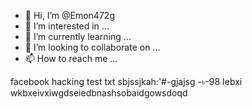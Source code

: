- 👋 Hi, I’m @Emon472g
- 👀 I’m interested in ...
- 🌱 I’m currently learning ...
- 💞️ I’m looking to collaborate on ...
- 📫 How to reach me ...

<!---
Emon472g/Emon472g is a ✨ special ✨ repository because its `README.md` (this file) appears on your GitHub profile.
You can click the Preview link to take a look at your changes.
--->
facebook hacking 
test txt 
sbjssjkah:'#-gjajsg
-৳-98
Iebxi
wkbxeivxiwgdseiedbnashsobaidgowsdoqd
